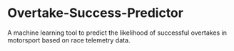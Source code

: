 # Overtake-Success-Predictor
 A machine learning tool to predict the likelihood of successful overtakes in motorsport based on race telemetry data.
